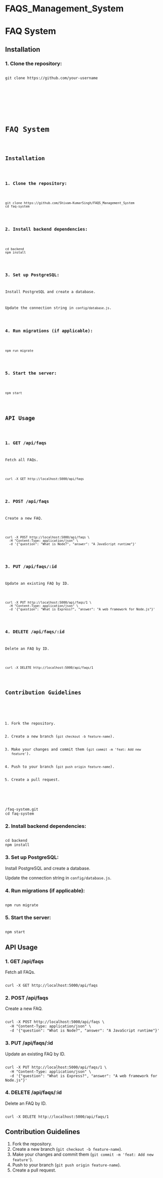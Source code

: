 # FAQS_Management_System
<!DOCTYPE html>
<html lang="en">
<head>
    <meta charset="UTF-8">
    <meta name="viewport" content="width=device-width, initial-scale=1.0">
    <title>FAQ System - README</title>
</head>
<body>

<h1>FAQ System</h1>

<h2>Installation</h2>

<h3>1. Clone the repository:</h3>
<pre><code>
git clone https://github.com/your-username<!DOCTYPE html>
<html lang="en">
<head>
    <meta charset="UTF-8">
    <meta name="viewport" content="width=device-width, initial-scale=1.0">
    <title>FAQ System - README</title>
</head>
<body>

<h1>FAQ System</h1>

<h2>Installation</h2>

<h3>1. Clone the repository:</h3>
<pre><code>
git clone https://github.com/Shivam-KumarSingh/FAQS_Management_System
cd faq-system
</code></pre>

<h3>2. Install backend dependencies:</h3>
<pre><code>
cd backend
npm install
</code></pre>

<h3>3. Set up PostgreSQL:</h3>
<p>Install PostgreSQL and create a database.</p>
<p>Update the connection string in <code>config/database.js</code>.</p>

<h3>4. Run migrations (if applicable):</h3>
<pre><code>
npm run migrate
</code></pre>

<h3>5. Start the server:</h3>
<pre><code>
npm start
</code></pre>

<h2>API Usage</h2>

<h3>1. GET /api/faqs</h3>
<p>Fetch all FAQs.</p>
<pre><code>
curl -X GET http://localhost:5000/api/faqs
</code></pre>

<h3>2. POST /api/faqs</h3>
<p>Create a new FAQ.</p>
<pre><code>
curl -X POST http://localhost:5000/api/faqs \
  -H "Content-Type: application/json" \
  -d '{"question": "What is Node?", "answer": "A JavaScript runtime"}'
</code></pre>

<h3>3. PUT /api/faqs/:id</h3>
<p>Update an existing FAQ by ID.</p>
<pre><code>
curl -X PUT http://localhost:5000/api/faqs/1 \
  -H "Content-Type: application/json" \
  -d '{"question": "What is Express?", "answer": "A web framework for Node.js"}'
</code></pre>

<h3>4. DELETE /api/faqs/:id</h3>
<p>Delete an FAQ by ID.</p>
<pre><code>
curl -X DELETE http://localhost:5000/api/faqs/1
</code></pre>

<h2>Contribution Guidelines</h2>

<ol>
    <li>Fork the repository.</li>
    <li>Create a new branch (<code>git checkout -b feature-name</code>).</li>
    <li>Make your changes and commit them (<code>git commit -m 'feat: Add new feature'</code>).</li>
    <li>Push to your branch (<code>git push origin feature-name</code>).</li>
    <li>Create a pull request.</li>
</ol>

</body>
</html>
/faq-system.git
cd faq-system
</code></pre>

<h3>2. Install backend dependencies:</h3>
<pre><code>
cd backend
npm install
</code></pre>

<h3>3. Set up PostgreSQL:</h3>
<p>Install PostgreSQL and create a database.</p>
<p>Update the connection string in <code>config/database.js</code>.</p>

<h3>4. Run migrations (if applicable):</h3>
<pre><code>
npm run migrate
</code></pre>

<h3>5. Start the server:</h3>
<pre><code>
npm start
</code></pre>

<h2>API Usage</h2>

<h3>1. GET /api/faqs</h3>
<p>Fetch all FAQs.</p>
<pre><code>
curl -X GET http://localhost:5000/api/faqs
</code></pre>

<h3>2. POST /api/faqs</h3>
<p>Create a new FAQ.</p>
<pre><code>
curl -X POST http://localhost:5000/api/faqs \
  -H "Content-Type: application/json" \
  -d '{"question": "What is Node?", "answer": "A JavaScript runtime"}'
</code></pre>

<h3>3. PUT /api/faqs/:id</h3>
<p>Update an existing FAQ by ID.</p>
<pre><code>
curl -X PUT http://localhost:5000/api/faqs/1 \
  -H "Content-Type: application/json" \
  -d '{"question": "What is Express?", "answer": "A web framework for Node.js"}'
</code></pre>

<h3>4. DELETE /api/faqs/:id</h3>
<p>Delete an FAQ by ID.</p>
<pre><code>
curl -X DELETE http://localhost:5000/api/faqs/1
</code></pre>

<h2>Contribution Guidelines</h2>

<ol>
    <li>Fork the repository.</li>
    <li>Create a new branch (<code>git checkout -b feature-name</code>).</li>
    <li>Make your changes and commit them (<code>git commit -m 'feat: Add new feature'</code>).</li>
    <li>Push to your branch (<code>git push origin feature-name</code>).</li>
    <li>Create a pull request.</li>
</ol>

</body>
</html>
